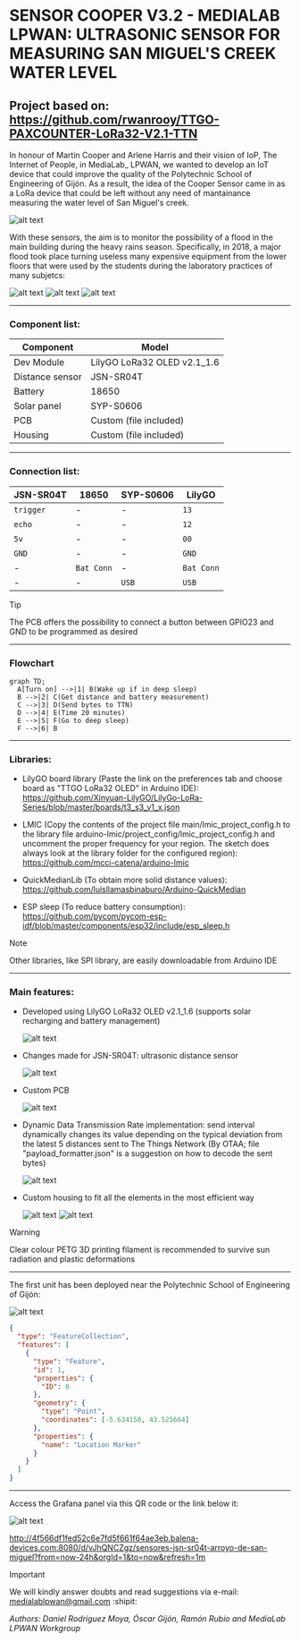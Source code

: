 # SENSOR COOPER V3.2 - MEDIALAB LPWAN: ULTRASONIC SENSOR FOR MEASURING SAN MIGUEL'S CREEK WATER LEVEL

## Project based on: https://github.com/rwanrooy/TTGO-PAXCOUNTER-LoRa32-V2.1-TTN

In honour of Martin Cooper and Arlene Harris and their vision of IoP, The Internet of People, in MediaLab_ LPWAN, we wanted to develop an IoT device that could improve the quality of the Polytechnic School of Engineering of Gijón. As a result, the idea of the Cooper Sensor came in as a LoRa device that could be left without any need of mantainance measuring the water level of San Miguel's creek.

![alt text](https://github.com/medialablpwan/lorawaterlevelmonitoring/blob/main/pics/4_Martin%20Cooper%20y%20Arlene%20Harris.jpg)

With these sensors, the aim is to monitor the possibility of a flood in the main building during the heavy rains season. Specifically, in 2018, a major flood took place turning useless many expensive equipment from the lower floors that were used by the students during the laboratory practices of many subjetcs:

![alt text](https://github.com/medialablpwan/lorawaterlevelmonitoring/blob/main/pics/escuela-politecnica-ingenieria%20(4).jpg)
![alt text](https://github.com/medialablpwan/lorawaterlevelmonitoring/blob/main/pics/escuela-politecnica-ingenieria%20(12).jpg)
![alt text](https://github.com/medialablpwan/lorawaterlevelmonitoring/blob/main/pics/escuela-politecnica-ingenieria%20(6).jpg)

___

### Component list:

| Component | Model |
| ------------- | ------------- |
| Dev Module  | LilyGO LoRa32 OLED v2.1_1.6 |
| Distance sensor  | JSN-SR04T |
| Battery  | 18650 |
| Solar panel  | SYP-S0606 |
| PCB  | Custom (file included) |
| Housing  | Custom (file included) |

___

### Connection list:

| JSN-SR04T | 18650 | SYP-S0606 | LilyGO |
| ------------- | ------------- | ------------- | ------------- |
| `trigger` | - | - | `13` |
| `echo` | - | - | `12` |
| `5v` | - | - | `00` |
| `GND` | - | - | `GND` |
| - | `Bat Conn` | - | `Bat Conn` |
| - | - | `USB` | `USB` |

> [!TIP]
> The PCB offers the possibility to connect a button between GPIO23 and GND to be programmed as desired

___

### Flowchart

```mermaid
graph TD;
  A[Turn on] -->|1| B(Wake up if in deep sleep)
  B -->|2| C(Get distance and battery measurement)
  C -->|3| D(Send bytes to TTN)
  D -->|4| E(Time 20 minutes)
  E -->|5| F(Go to deep sleep)
  F -->|6| B
```

___

### Libraries:

- LilyGO board library (Paste the link on the preferences tab and choose board as "TTGO LoRa32 OLED" in Arduino IDE): https://github.com/Xinyuan-LilyGO/LilyGo-LoRa-Series/blob/master/boards/t3_s3_v1_x.json

- LMIC (Copy the contents of the project file main/lmic_project_config.h to the library file arduino-lmic/project_config/lmic_project_config.h and uncomment the proper frequency for your region. The sketch does always look at the library folder for the configured region): https://github.com/mcci-catena/arduino-lmic

- QuickMedianLib (To obtain more solid distance values): https://github.com/luisllamasbinaburo/Arduino-QuickMedian

- ESP sleep (To reduce battery consumption): https://github.com/pycom/pycom-esp-idf/blob/master/components/esp32/include/esp_sleep.h

> [!NOTE]
> Other libraries, like SPI library, are easily downloadable from Arduino IDE

___

### Main features:

- Developed using LilyGO LoRa32 OLED v2.1_1.6 (supports solar recharging and battery management)

  ![alt text](https://github.com/medialablpwan/waterlevelcontrol/blob/main/pics/Screenshot%202023-11-13%20194151.png)

- Changes made for JSN-SR04T: ultrasonic distance sensor

  ![alt text](https://github.com/medialablpwan/waterlevelcontrol/blob/main/pics/61rPJNXbuNL._AC_UF894%2C1000_QL80_.jpg)

- Custom PCB

  ![alt text](https://github.com/medialablpwan/lorawaterlevelmonitoring/blob/main/pics/Screenshot%202023-10-04%20142016.png)

- Dynamic Data Transmission Rate implementation: send interval dynamically changes its value depending on the typical deviation from the latest 5 distances sent to The Things Network (By OTAA; file "payload_formatter.json" is a suggestion on how to decode the sent bytes)

  ![alt text](https://github.com/medialablpwan/lorawaterlevelmonitoring/blob/main/pics/Screenshot%202023-11-30%20182339.png)

- Custom housing to fit all the elements in the most efficient way

  ![alt text](https://github.com/medialablpwan/lorawaterlevelmonitoring/blob/main/pics/Screenshot%202023-12-01%20175741.png)
  ![alt text](https://github.com/medialablpwan/lorawaterlevelmonitoring/blob/main/pics/Screenshot%202023-12-01%20175633.png)

> [!WARNING]
> Clear colour PETG 3D printing filament is recommended to survive sun radiation and plastic deformations

___

The first unit has been deployed near the Polytechnic School of Engineering of Gijón:

![alt text](https://github.com/medialablpwan/waterlevelcontrol/blob/main/pics/9_Sensor%20Cooper%20en%20Arroyo%20de%20San%20Miguel.jpg)

```geojson
{
  "type": "FeatureCollection",
  "features": [
    {
      "type": "Feature",
      "id": 1,
      "properties": {
        "ID": 0
      },
      "geometry": {
        "type": "Point",
        "coordinates": [-5.634150, 43.525664]
      },
      "properties": {
        "name": "Location Marker"
      }
    }
  ]
}
```

___

Access the Grafana panel via this QR code or the link below it:

![alt text](https://github.com/medialablpwan/waterlevelcontrol/blob/main/pics/qrcode_4f566df1fed52c6e7fd5f661f64ae3eb.balena-devices.com.png)

http://4f566df1fed52c6e7fd5f661f64ae3eb.balena-devices.com:8080/d/vJhQNCZgz/sensores-jsn-sr04t-arroyo-de-san-miguel?from=now-24h&orgId=1&to=now&refresh=1m

> [!IMPORTANT]
> We will kindly answer doubts and read suggestions via e-mail: medialablpwan@gmail.com :shipit:

_Authors: Daniel Rodríguez Moya, Óscar Gijón, Ramón Rubio and MediaLab LPWAN Workgroup_
